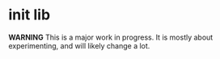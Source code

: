 # init lib

**WARNING**
This is a major work in progress.
It is mostly about experimenting,
and will likely change a lot.
